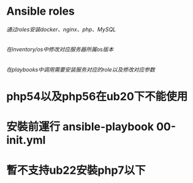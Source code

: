 # Ansible roles

###### 通过roles安装docker、nginx、php、MySQL

###### 在inventory/os中修改对应服务器所属os版本

###### 在playbooks中调用需要安装服务对应的role以及修改对应参数

# php54以及php56在ub20下不能使用

# 安裝前運行 ansible-playbook 00-init.yml

# 暫不支持ub22安裝php7以下